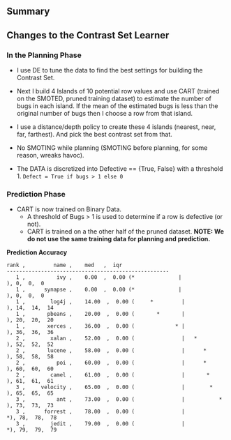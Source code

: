 ## Summary 


## Changes to the Contrast Set Learner

### In the Planning Phase

+ I use DE to tune the data to find the best settings for building the Contrast Set.

+ Next I build 4 Islands of 10 potential row values and use CART (trained on the SMOTED, pruned training dataset) to estimate the number of bugs in each island. If the mean of the estimated bugs is less than the original number of bugs then I choose a row from that island.
 - I use a distance/depth policy to create these 4 islands (nearest, near, far, farthest). And pick the best contrast set from that.

+ No SMOTING while planning (SMOTING before planning, for some reason, wreaks havoc).

+ The DATA is discretized into Defective == {True, False} with a threshold 1. ```Defect = True if bugs > 1 else 0```

### Prediction Phase
+ CART is now trained on Binary Data.
  - A threshold of Bugs > 1 is used to determine if a row is defective (or not).
  - CART is trained on a the other half of the pruned dataset. **NOTE: We do not use the same training data for planning and prediction.**



**Prediction Accuracy**

```
rank ,         name ,    med   ,  iqr
----------------------------------------------------
   1 ,          ivy ,    0.00  ,  0.00 (*              |              ), 0,  0,  0
   1 ,      synapse ,    0.00  ,  0.00 (*              |              ), 0,  0,  0
   1 ,        log4j ,    14.00  ,  0.00 (     *         |              ), 14,  14,  14
   1 ,       pbeans ,    20.00  ,  0.00 (       *       |              ), 20,  20,  20
   1 ,       xerces ,    36.00  ,  0.00 (             * |              ), 36,  36,  36
   2 ,        xalan ,    52.00  ,  0.00 (               |   *          ), 52,  52,  52
   2 ,       lucene ,    58.00  ,  0.00 (               |      *       ), 58,  58,  58
   2 ,          poi ,    60.00  ,  0.00 (               |      *       ), 60,  60,  60
   2 ,        camel ,    61.00  ,  0.00 (               |       *      ), 61,  61,  61
   3 ,     velocity ,    65.00  ,  0.00 (               |        *     ), 65,  65,  65
   3 ,          ant ,    73.00  ,  0.00 (               |           *  ), 73,  73,  73
   3 ,      forrest ,    78.00  ,  0.00 (               |             *), 78,  78,  78
   3 ,        jedit ,    79.00  ,  0.00 (               |             *), 79,  79,  79
```
